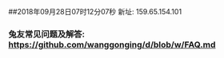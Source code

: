 ##2018年09月28日07时12分07秒 新址: 159.65.154.101
### 兔友常见问题及解答: https://github.com/wanggonging/d/blob/w/FAQ.md
